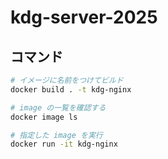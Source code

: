 # kdg-server-2025

## コマンド
```bash
# イメージに名前をつけてビルド
docker build . -t kdg-nginx

# image の一覧を確認する
docker image ls

# 指定した image を実行
docker run -it kdg-nginx
```